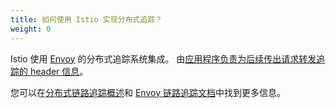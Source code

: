 ```yaml
---
title: 如何使用 Istio 实现分布式追踪？
weight: 0
---
```


Istio 使用 [Envoy](#how-envoy-based-tracing-works) 的分布式追踪系统集成。
由[应用程序负责为后续传出请求转发追踪的 header 信息](#istio-copy-headers)。

您可以在[分布式链路追踪概述](/zh/docs/tasks/observability/distributed-tracing/overview/)和
[Envoy 链路追踪文档](https://www.envoyproxy.io/docs/envoy/latest/intro/arch_overview/observability/tracing)中找到更多信息。
